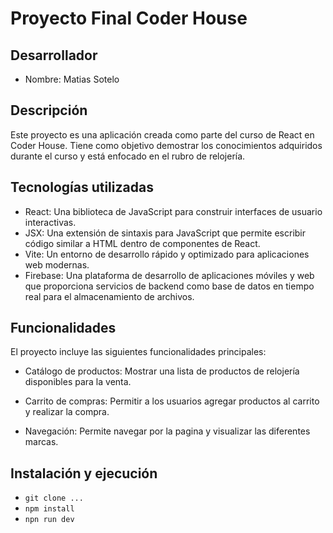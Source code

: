 # Proyecto Final Coder House

## Desarrollador
- Nombre: Matias Sotelo

## Descripción
Este proyecto es una aplicación creada como parte del curso de React en Coder House. Tiene como objetivo demostrar los conocimientos adquiridos durante el curso y está enfocado en el rubro de relojería.

## Tecnologías utilizadas
- React: Una biblioteca de JavaScript para construir interfaces de usuario interactivas.
- JSX: Una extensión de sintaxis para JavaScript que permite escribir código similar a HTML dentro de componentes de React.
- Vite: Un entorno de desarrollo rápido y optimizado para aplicaciones web modernas.
- Firebase: Una plataforma de desarrollo de aplicaciones móviles y web que proporciona servicios de backend como base de datos en tiempo real para el almacenamiento de archivos.

## Funcionalidades
El proyecto incluye las siguientes funcionalidades principales:

- Catálogo de productos: Mostrar una lista de productos de relojería disponibles para la venta.

- Carrito de compras: Permitir a los usuarios agregar productos al carrito y realizar la compra.

- Navegación: Permite navegar por la pagina y visualizar las diferentes marcas. 

## Instalación y ejecución
- `git clone ...`
- `npm install`
- `npn run dev`
